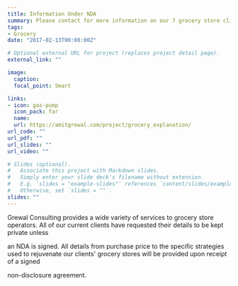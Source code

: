 ```yaml
---
title: Information Under NDA
summary: Please contact for more information on our 7 grocery store clients
tags:
- Grocery
date: "2017-02-13T00:00:00Z"

# Optional external URL for project (replaces project detail page).
external_link: ""

image:
  caption:
  focal_point: Smart

links:
- icon: gas-pump
  icon_pack: far
  name:
  url: https://amitgrewal.com/project/grocery_explanation/
url_code: ""
url_pdf: ""
url_slides: ""
url_video: ""

# Slides (optional).
#   Associate this project with Markdown slides.
#   Simply enter your slide deck's filename without extension.
#   E.g. `slides = "example-slides"` references `content/slides/example-slides.md`.
#   Otherwise, set `slides = ""`.
slides: ""
---
```


Grewal Consulting provides a wide variety of services to grocery store operators. All of our current clients have requested their details to be kept private unless

an NDA is signed. All details from purchase price to the specific strategies used to rejuvenate our clients' grocery stores will be provided upon receipt of a signed

non-disclosure agreement.
